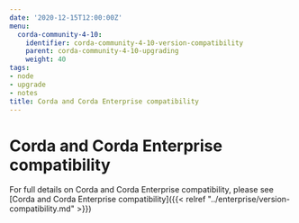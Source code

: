 ```yaml
---
date: '2020-12-15T12:00:00Z'
menu:
  corda-community-4-10:
    identifier: corda-community-4-10-version-compatibility
    parent: corda-community-4-10-upgrading
    weight: 40
tags:
- node
- upgrade
- notes
title: Corda and Corda Enterprise compatibility
---
```



# Corda and Corda Enterprise compatibility

For full details on Corda and Corda Enterprise compatibility, please see [Corda and Corda Enterprise compatibility]({{< relref "../enterprise/version-compatibility.md" >}})
